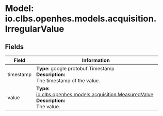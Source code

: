 # Model: io.clbs.openhes.models.acquisition.IrregularValue

## Fields

| Field | Information |
| --- | --- |
| timestamp | <b>Type:</b> google.protobuf.Timestamp<br><b>Description:</b><br>The timestamp of the value. |
| value | <b>Type:</b> [io.clbs.openhes.models.acquisition.MeasuredValue](model-io-clbs-openhes-models-acquisition-measuredvalue.md)<br><b>Description:</b><br>The value. |

